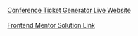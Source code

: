 [Conference Ticket Generator Live Website](https://ulasdenizalkisx.github.io/Conference-Ticket-Generator/) <br> <br>
[Frontend Mentor Solution Link](https://www.frontendmentor.io/solutions/conference-ticket-generator-solution-XzCAehAL2D)

